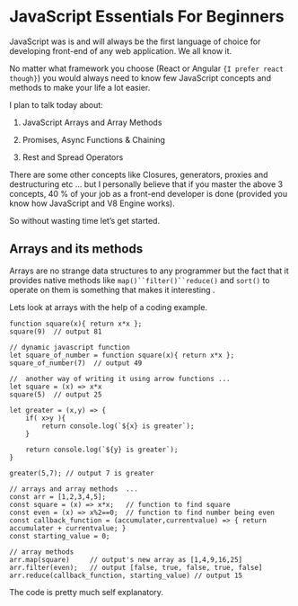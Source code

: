 # JavaScript Essentials For Beginners

JavaScript was is and will always be  the first language of choice for 
developing front-end of any web application. We all know it. 

No matter what framework you choose (React or Angular `{I prefer react though}`) 
you would always need to know few JavaScript concepts and methods to make your life a lot easier. 

I plan to talk today about: 

1. JavaScript Arrays and Array Methods 

2. Promises, Async Functions & Chaining 

3. Rest and Spread Operators

There are some other concepts like Closures, generators, proxies and  destructuring etc … 
but I personally believe that if you master the above 3 concepts, 
40 % of your job as a front-end developer is done (provided you know how JavaScript and V8 Engine works).

So without wasting time let’s get started.

## Arrays and its methods

Arrays are no strange data structures to any programmer but the fact that 
it provides native methods like `map()``filter()``reduce()` and `sort()` to operate on them is something that makes it interesting . 

Lets look at arrays with the help of a coding example. 

```
function square(x){ return x*x };
square(9)  // output 81 

// dynamic javascript function 
let square_of_number = function square(x){ return x*x };
square_of_number(7)  // output 49
 
//  another way of writing it using arrow functions ... 
let square = (x) => x*x
square(5)  // output 25

let greater = (x,y) => { 
    if( x>y ){ 
        return console.log(`${x} is greater`);
    }
    
    return console.log(`${y} is greater`);
}

greater(5,7); // output 7 is greater

// arrays and array methods  ... 
const arr = [1,2,3,4,5];
const square = (x) => x*x;   // function to find square 
const even = (x) => x%2==0;  // function to find number being even
const callback_function = (accumulater,currentvalue) => { return accumulater + currentvalue; }
const starting_value = 0;

// array methods 
arr.map(square)     // output's new array as [1,4,9,16,25]
arr.filter(even);   // output [false, true, false, true, false]
arr.reduce(callback_function, starting_value) // output 15
```

The code is pretty much self explanatory. 

